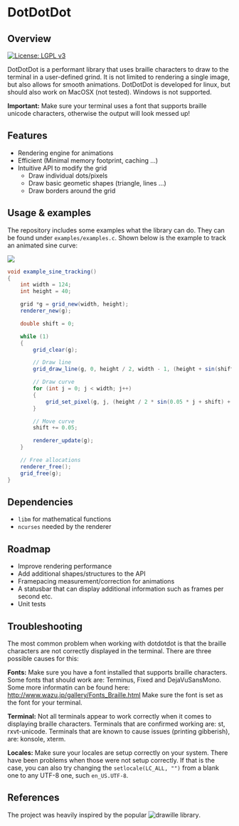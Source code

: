 # DotDotDot
## Overview

[![License: LGPL v3](https://img.shields.io/badge/License-LGPL%20v3-blue.svg)](https://www.gnu.org/licenses/lgpl-3.0)

DotDotDot is a performant library that uses braille characters to draw to the terminal in a user-defined grind.
It is not limited to rendering a single image, but also allows for smooth animations.
DotDotDot is developed for linux, but should also work on MacOSX (not tested). Windows is not supported.

**Important:** Make sure your terminal uses a font that supports braille unicode characters, otherwise the output will look messed up!

## Features
- Rendering engine for animations
- Efficient (Minimal memory footprint, caching ...)
- Intuitive API to modify the grid
    - Draw individual dots/pixels
    - Draw basic geometic shapes (triangle, lines ...)
    - Draw borders around the grid 

## Usage & examples
The repository includes some examples what the library can do. They can be found under `examples/examples.c`.
Shown below is the example to track an animated sine curve:

![](https://i.imgur.com/bS5iAUP.gif)

```csharp
void example_sine_tracking()
{
    int width = 124;
    int height = 40;

    grid *g = grid_new(width, height);
    renderer_new(g);

    double shift = 0;

    while (1)
    {
        grid_clear(g);

        // Draw line
        grid_draw_line(g, 0, height / 2, width - 1, (height + sin(shift) * height) / 2);

        // Draw curve
        for (int j = 0; j < width; j++)
        {
            grid_set_pixel(g, j, (height / 2 * sin(0.05 * j + shift) + height / 2));
        }

        // Move curve
        shift += 0.05;

        renderer_update(g);
    }

    // Free allocations
    renderer_free();
    grid_free(g);
}
```

## Dependencies
- `libm` for mathematical functions
- `ncurses` needed by the renderer

## Roadmap
- Improve rendering performance
- Add additional shapes/structures to the API
- Framepacing measurement/correction for animations
- A statusbar that can display additional information such as frames per second etc.
- Unit tests

## Troubleshooting
The most common problem when working with dotdotdot is that the braille characters are not correctly displayed in the terminal.
There are three possible causes for this:

**Fonts:**
Make sure you have a font installed that supports braille characters.
Some fonts that should work are: Terminus, Fixed and DejaVuSansMono. Some more informatin can be found here: http://www.wazu.jp/gallery/Fonts_Braille.html
Make sure the font is set as the font for your terminal.

**Terminal:**
Not all terminals appear to work correctly when it comes to displaying braille characters.
Terminals that are confirmed working are: st, rxvt-unicode.
Terminals that are known to cause issues (printing gibberish), are: konsole, xterm.

**Locales:**
Make sure your locales are setup correctly on your system. There have been problems when those were not setup correctly.
If that is the case, you can also try changing the `setlocale(LC_ALL, "")` from a blank one to any UTF-8 one, such `en_US.UTF-8`.

## References
The project was heavily inspired by the popular ![drawille library](https://github.com/asciimoo/drawille).
